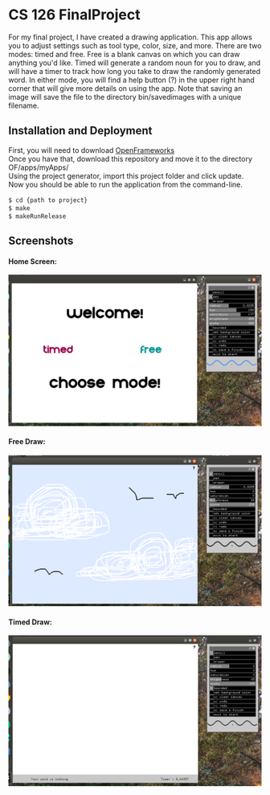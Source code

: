 # CS 126 FinalProject <br />
For my final project, I have created a drawing application. This app allows you to adjust settings such as tool type, color, size, and more. There are two modes: timed and free. Free is a blank canvas on which you can draw anything you'd like. Timed will generate a random noun for you to draw, and will have a timer to track how long you take to draw the randomly generated word. In either mode, you will find a help button (?) in the upper right hand corner that will give more details on using the app. Note that saving an image will save the file to the directory bin/savedimages with a unique filename. <br />
## Installation and Deployment <br />
First, you will need to download [OpenFrameworks](http://openframeworks.cc/download/) <br />
Once you have that, download this repository and move it to the directory OF/apps/myApps/ <br />
Using the project generator, import this project folder and click update. <br />
Now you should be able to run the application from the command-line. <br />
```
$ cd {path to project}
$ make
$ makeRunRelease
```
## Screenshots <br />
#### Home Screen: <br />
![picture](bin/screenshots/ScreenshotHome.png) <br />
#### Free Draw: <br />
![picture](bin/screenshots/ScreenshotFree.png) <br />
#### Timed Draw: <br />
![picture](bin/screenshots/ScreenshotTimed.png)
